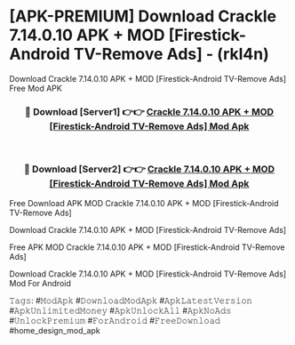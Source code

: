 # [APK-PREMIUM] Download Crackle 7.14.0.10 APK + MOD [Firestick-Android TV-Remove Ads] - (rkl4n)
Download Crackle 7.14.0.10 APK + MOD [Firestick-Android TV-Remove Ads] Free Mod APK

<div align="center">
<h3>🔴 Download [Server1] 👉👉 <a href="https://apk-comot.site?title=Crackle_7.14.0.10_APK_+_MOD_[Firestick-Android_TV-Remove_Ads]">Crackle 7.14.0.10 APK + MOD [Firestick-Android TV-Remove Ads] Mod Apk</a></h3><br>

<h3>🔴 Download [Server2] 👉👉 <a href="https://apk-comot.site?title=Crackle_7.14.0.10_APK_+_MOD_[Firestick-Android_TV-Remove_Ads]">Crackle 7.14.0.10 APK + MOD [Firestick-Android TV-Remove Ads] Mod Apk</a></h3>
</div>


Free Download APK MOD Crackle 7.14.0.10 APK + MOD [Firestick-Android TV-Remove Ads]

Download Crackle 7.14.0.10 APK + MOD [Firestick-Android TV-Remove Ads] 

Free APK MOD Crackle 7.14.0.10 APK + MOD [Firestick-Android TV-Remove Ads] 

Download Crackle 7.14.0.10 APK + MOD [Firestick-Android TV-Remove Ads] Mod For Android

𝚃𝚊𝚐𝚜: #𝙼𝚘𝚍𝙰𝚙𝚔 #𝙳𝚘𝚠𝚗𝚕𝚘𝚊𝚍𝙼𝚘𝚍𝙰𝚙𝚔 #𝙰𝚙𝚔𝙻𝚊𝚝𝚎𝚜𝚝𝚅𝚎𝚛𝚜𝚒𝚘𝚗 #𝙰𝚙𝚔𝚄𝚗𝚕𝚒𝚖𝚒𝚝𝚎𝚍𝙼𝚘𝚗𝚎𝚢 #𝙰𝚙𝚔𝚄𝚗𝚕𝚘𝚌𝚔𝙰𝚕𝚕 #𝙰𝚙𝚔𝙽𝚘𝙰𝚍𝚜 #𝚄𝚗𝚕𝚘𝚌𝚔𝙿𝚛𝚎𝚖𝚒𝚞𝚖 #𝙵𝚘𝚛𝙰𝚗𝚍𝚛𝚘𝚒𝚍 #𝙵𝚛𝚎𝚎𝙳𝚘𝚠𝚗𝚕𝚘𝚊𝚍 #home_design_mod_apk